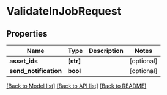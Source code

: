 # ValidateInJobRequest

## Properties
Name | Type | Description | Notes
------------ | ------------- | ------------- | -------------
**asset_ids** | **[str]** |  | [optional] 
**send_notification** | **bool** |  | [optional] 

[[Back to Model list]](../README.md#documentation-for-models) [[Back to API list]](../README.md#documentation-for-api-endpoints) [[Back to README]](../README.md)


